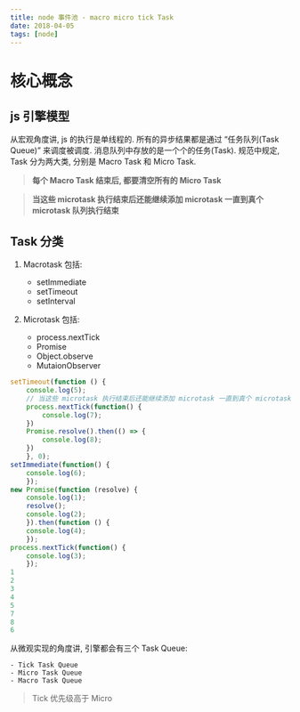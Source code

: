 ```yaml
---
title: node 事件池 - macro micro tick Task
date: 2018-04-05
tags: [node]
---
```

# 核心概念

## js 引擎模型

从宏观角度讲, js 的执行是单线程的. 所有的异步结果都是通过 “任务队列(Task Queue)” 来调度被调度. 消息队列中存放的是一个个的任务(Task). 规范中规定, Task 分为两大类, 分别是 Macro Task 和 Micro Task.

> **每个 Macro Task 结束后, 都要清空所有的 Micro Task**

> **当这些 microtask 执行结束后还能继续添加 microtask 一直到真个 microtask 队列执行结束**

## Task 分类

1. Macrotask 包括:

    - setImmediate
    - setTimeout
    - setInterval
2. Microtask 包括:
    - process.nextTick
    - Promise
    - Object.observe
    - MutaionObserver

```javascript
setTimeout(function () {
    console.log(5);
    // 当这些 microtask 执行结束后还能继续添加 microtask 一直到真个 microtask 队列执行结束。
    process.nextTick(function() {
        console.log(7);
    })
    Promise.resolve().then(() => {
        console.log(8);
    })
    }, 0);
setImmediate(function() {
    console.log(6);
    });
new Promise(function (resolve) {
    console.log(1);
    resolve();
    console.log(2);
    }).then(function () {
    console.log(4);
    });
process.nextTick(function() {
    console.log(3);
    });
1
2
3
4
5
7
8
6
```

从微观实现的角度讲, 引擎都会有三个 Task Queue:

    - Tick Task Queue
    - Micro Task Queue
    - Macro Task Queue

> Tick 优先级高于 Micro
